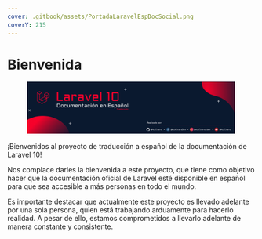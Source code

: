```yaml
---
cover: .gitbook/assets/PortadaLaravelEspDocSocial.png
coverY: 215
---
```


# Bienvenida

<figure><img src=".gitbook/assets/PortadaLaravelEspDoc.png" alt="Laravel Documentación en Español"><figcaption></figcaption></figure>

¡Bienvenidos al proyecto de traducción a español de la documentación de Laravel 10!

Nos complace darles la bienvenida a este proyecto, que tiene como objetivo hacer que la documentación oficial de Laravel esté disponible en español para que sea accesible a más personas en todo el mundo.

Es importante destacar que actualmente este proyecto es llevado adelante por una sola persona, quien está trabajando arduamente para hacerlo realidad. A pesar de ello, estamos comprometidos a llevarlo adelante de manera constante y consistente.
